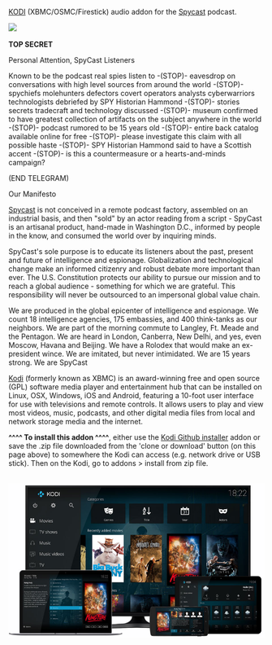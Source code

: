 <a href="https://kodi.tv">KODI<a> (XBMC/OSMC/Firestick) audio addon for the <a href="https://www.spymuseum.org/spycast">Spycast</a> podcast.<br>

<img src="https://images.theabcdn.com/i/28456222.png"><br>

<b>TOP SECRET</b><br>

Personal Attention, SpyCast Listeners<br>

Known to be the podcast real spies listen to -(STOP)- eavesdrop on conversations with high level sources from around the world -(STOP)- spychiefs molehunters defectors covert operators analysts cyberwarriors technologists debriefed by SPY Historian Hammond -(STOP)- stories secrets tradecraft and technology discussed -(STOP)- museum confirmed to have greatest collection of artifacts on the subject anywhere in the world -(STOP)- podcast rumored to be 15 years old -(STOP)- entire back catalog available online for free -(STOP)- please investigate this claim with all possible haste -(STOP)- SPY Historian Hammond said to have a Scottish accent -(STOP)- is this a countermeasure or a hearts-and-minds campaign?<br>

(END TELEGRAM)<br>

Our Manifesto<br>

<a href="https://www.spymuseum.org/spycast">Spycast</a> is not conceived in a remote podcast factory, assembled on an industrial basis, and then &quot;sold&quot; by an actor reading from a script - SpyCast is an artisanal product, hand-made in Washington D.C., informed by people in the know, and consumed the world over by inquiring minds.<br>

SpyCast's sole purpose is to educate its listeners about the past, present and future of intelligence and espionage. Globalization and technological change make an informed citizenry and robust debate more important than ever. The U.S. Constitution protects our ability to pursue our mission and to reach a global audience - something for which we are grateful. This responsibility will never be outsourced to an impersonal global value chain.<br>

We are produced in the global epicenter of intelligence and espionage. We count 18 intelligence agencies, 175 embassies, and 400 think-tanks as our neighbors. We are part of the morning commute to Langley, Ft. Meade and the Pentagon. We are heard in London, Canberra, New Delhi, and yes, even Moscow, Havana and Beijing. We have a Rolodex that would make an ex-president wince. We are imitated, but never intimidated. We are 15 years strong. We are SpyCast<br>

<a href="https://www.kodi.tv">Kodi</a> (formerly known as XBMC) is an award-winning free and open source (GPL) software media player and entertainment hub that can be installed on Linux, OSX, Windows, iOS and Android, featuring a 10-foot user interface for use with televisions and remote controls. It allows users to play and view most videos, music, podcasts, and other digital media files from local and network storage media and the internet.<br>

<b>^^^^ To install this addon ^^^^</b>, either use the <a href="https://www.tvaddons.co/github-browser-kodi/">Kodi Github installer</a> addon or save the .zip file downloaded from the 'clone or download' button (on this page above) to somewhere the Kodi can access (e.g. network drive or USB stick). Then on the Kodi, go to addons > install from zip file.<br>

<br><a href="http://www.kodi.tv"><img src="https://github.com/leopheard/Audio-Podcasts/blob/master/resources/media/about--devices.jpg?raw=true">
